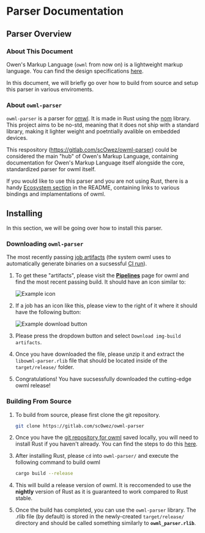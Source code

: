 # Parser Documentation

## Parser Overview

### About This Document

Owen's Markup Language (`owml` from now on) is a lightweight markup language. You can find the design specifications [here](language-spec.md).

In this document, we will briefly go over how to build from source and setup this parser in various enviroments.

### About `owml-parser`

`owml-parser` is a parser for [omwl](language-spec.md). It is made in Rust using the [nom](https://docs.rs/nom/5.0.0/nom/) library. This project aims to be no-std, meaning that it does not ship with a standard library, making it lighter weight and poetntially avalible on embedded devices.

This respository (<https://gitlab.com/scOwez/owml-parser>) could be considered the main "hub" of Owen's Markup Language, containing documentation for Owen's Markup Language itself alongside the core, standardized parser for owml itself.

If you would like to use this parser and you are not using Rust, there is a handy [Ecosystem section](../../README.md#ecosystem-earth_africa) in the README, containing links to various bindings and implamentations of owml.

## Installing

In this section, we will be going over how to install this parser.

### Downloading `owml-parser`

The most recently passing [job artifacts](https://docs.gitlab.com/ee/user/project/pipelines/job_artifacts.html) (the system owml uses to automatically generate binaries on a sucsessful [CI run](https://docs.gitlab.com/ee/ci/)).

1. To get these "artifacts", please visit the **[Pipelines](https://gitlab.com/scOwez/owml-parser/pipelines)** page for owml and find the most recent passing build. It should have an icon similar to:

    ![Example icon](https://i.imgur.com/o7kw9J8.png)

2. If a job has an icon like this, please view to the right of it where it should have the following button:

    ![Example download button](https://i.imgur.com/C50nhJ0.png)

3. Please press the dropdown button and select `Download img-build artifacts`.

4. Once you have downloaded the file, please unzip it and extract the `libowml-parser.rlib` file that should be located inside of the `target/release/` folder.

5. Congratulations! You have sucsessfully downloaded the cutting-edge owml release!

### Building From Source

1. To build from source, please first clone the git repository.

    ```bash
    git clone https://gitlab.com/scOwez/owml-parser
    ```

2. Once you have the [git repository for owml](https://gitlab.com/scOwez/owml-parser/) saved locally, you will need to install Rust if you haven't already. You can find the steps to do this [here](https://www.rust-lang.org/tools/install/).

3. After installing Rust, please `cd` into `owml-parser/` and execute the following command to build owml

    ```bash
    cargo build --release
    ```

4. This will build a release version of owml. It is reccomended to use the **nightly** version of Rust as it is guaranteed to work compared to Rust stable.

5. Once the build has completed, you can use the `owml-parser` library. The .rlib file (by default) is stored in the newly-created `target/release/` directory and should be called something similarly to **`owml_parser.rlib`**.
